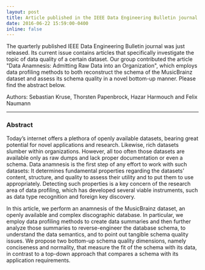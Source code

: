 ```yaml
---
layout: post
title: Article published in the IEEE Data Engineering Bulletin journal
date: 2016-06-22 15:59:00-0400
inline: false
---
```


The quarterly published IEEE Data Engineering Bulletin journal was just released. Its current issue contains articles that specifically investigate the topic of data quality of a certain dataset. Our group contributed the article "Data Anamnesis: Admitting Raw Data into an Organization", which employs data profiling methods to both reconstruct the schema of the MusicBrainz dataset and assess its schema quality in a novel bottom-up manner. Please find the abstract below.

Authors: Sebastian Kruse, Thorsten Papenbrock, Hazar Harmouch and Felix Naumann

***

### Abstract
Today’s internet offers a plethora of openly available datasets, bearing great potential for novel applications and research. Likewise, rich datasets slumber within organizations. However, all too often those datasets are available only as raw dumps and lack proper documentation or even a schema. Data anamnesis is the first step of any effort to work with such datasets: It determines fundamental properties regarding the datasets’ content, structure, and quality to assess their utility and to put them to use appropriately. Detecting such properties is a key concern of the research area of data profiling, which has developed several viable instruments, such as data type recognition and foreign key discovery.

In this article, we perform an anamnesis of the MusicBrainz dataset, an openly available and complex discographic database. In particular, we employ data profiling methods to create data summaries and then further analyze those summaries to reverse-engineer the database schema, to understand the data semantics, and to point out tangible schema quality issues. We propose two bottom-up schema quality dimensions, namely conciseness and normality, that measure the fit of the schema with its data, in contrast to a top-down approach that compares a schema with its application requirements.